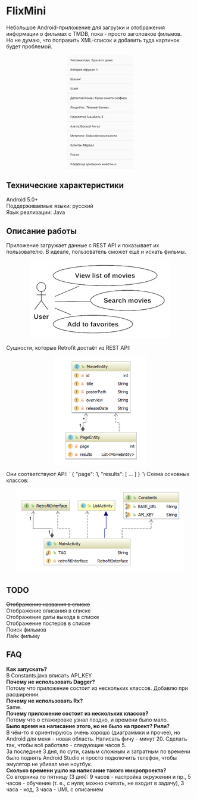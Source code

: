 # FlixMini
Небольшое Android-приложение для загрузки и отображения информации о фильмах с TMDB, пока - просто заголовков фильмов.\
Но не думаю, что поправить XML-список и добавить туда картинок будет проблемой.
<p align="center">
<img width="180" src="https://raw.githubusercontent.com/verdantknight/FlixMini/master/img/interfacebeta.jpg" alt="" />
</p>

## Технические характеристики
Android 5.0+\
Поддерживаемые языки: русский\
Язык реализации: Java


## Описание работы
Приложение загружает данные с REST API и показывает их пользователю. В идеале, пользователь сможет ещё и искать фильмы.
<p align="center">
<img src="https://raw.githubusercontent.com/verdantknight/FlixMini/master/img/usecase.jpg" alt="" />
</p>
Сущности, которые Retrofit достаёт из REST API:
<p align="center">
<img src="https://raw.githubusercontent.com/verdantknight/FlixMini/master/img/entities.jpg" alt="" />
</p>
Они соответствуют API:
`
{
  "page": 1,
  "results": [
  ...
  ]
}
`\
Схема основных классов:
<p align="center">
<img src="https://raw.githubusercontent.com/verdantknight/FlixMini/master/img/classes.jpg" alt="" />
</p>

## TODO
~~Отображение названия в списке~~\
Отображение описания в списке\
Отображение даты выхода в списке\
Отображение постеров в списке\
Поиск фильмов\
Лайк фильму

## FAQ
**Как запускать?**\
В Constants.java вписать API_KEY\
**Почему не использовать Dagger?**\
Потому что приложение состоит из нескольких классов. Добавлю при расширении.\
**Почему не использовать Rx?**\
Same.\
**Почему приложение состоит из нескольких классов?**\
Потому что о стажировке узнал поздно, и времени было мало.\
**Было время на написание этого, но не было на проект? Рили?**\
В чём-то я ориентируюсь очень хорошо (диаграммки и прочее), но Android для меня - новая область. Написать фичу - минут 20. Сделать так, чтобы всё работало - следующие часов 5.\
За последние 3 дня, по сути, самым сложным и затратным по времени было поднять Android Studio и просто подключить телефон, чтобы эмулятор не убивал мне ноутбук.\
**Сколько времени ушло на написание такого микропроекта?**\
Со вторника по пятницу (3 дня): 9 часов - настройка окружения и пр., 5 часов - обучение (т. е., с нуля; можно считать, не входит в задачу), 3 часа - код, 3 часа - UML с описанием